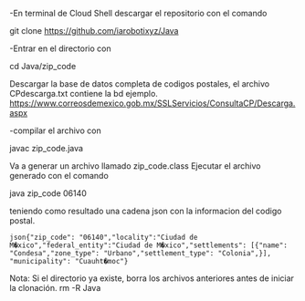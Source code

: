 -En terminal de Cloud Shell descargar el repositorio con el comando

git clone     https://github.com/iarobotixyz/Java

-Entrar en el directorio con 

cd Java/zip_code

Descargar la base de datos completa de codigos postales, el archivo CPdescarga.txt contiene la bd ejemplo. 
https://www.correosdemexico.gob.mx/SSLServicios/ConsultaCP/Descarga.aspx

-compilar el archivo con 

javac zip_code.java

Va a generar un archivo llamado zip_code.class 
Ejecutar el archivo generado con el comando

java zip_code 06140

teniendo como resultado una cadena json con la informacion del codigo postal.

```json{"zip_code": "06140","locality":"Ciudad de M�xico","federal_entity":"Ciudad de M�xico","settlements": [{"name": "Condesa","zone_type": "Urbano","settlement_type": "Colonia",}], "municipality": "Cuauht�moc"}```


Nota: Si el directorio ya existe, borra los archivos anteriores antes de iniciar la clonación.
rm -R Java
